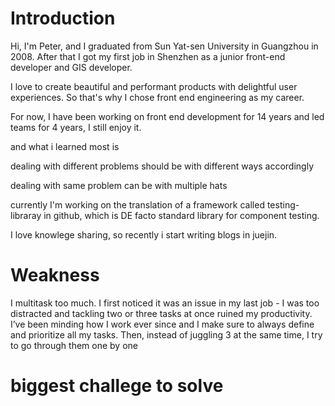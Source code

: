 # Introduction

Hi, I'm Peter, and I graduated from Sun Yat-sen University in Guangzhou in 2008. After that I got my first job in Shenzhen as a junior 
front-end developer and GIS developer.

I love to create beautiful and performant products with delightful user experiences.
So that's why I chose front end engineering as my career.

For now, I have been working on front end development for 14 years and led teams for 4 years, I still enjoy it.

and what i learned most is 

dealing with different problems should be with different ways accordingly

dealing with same problem can be with multiple hats

currently I'm working on the translation of a framework called testing-libraray in github, which is DE facto standard library for component testing.

I love knowlege sharing, so recently i start writing blogs in juejin. 

# Weakness

I multitask too much. I first noticed it was an issue in my last job - 
I was too distracted and tackling two or three tasks at once ruined my productivity. 
I’ve been minding how I work ever since and I make sure to always define and prioritize all my tasks. 
Then, instead of juggling 3 at the same time, I try to go through them one by one

# biggest challege to solve

